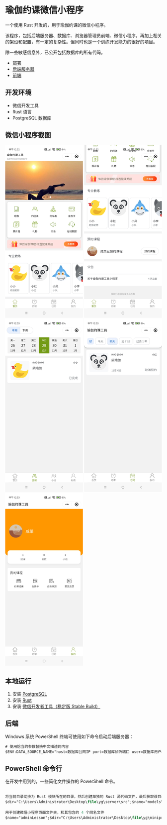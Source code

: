 # 瑜伽约课微信小程序

一个使用 Rust 开发的，用于瑜伽约课的微信小程序。

该程序，包括后端服务器、数据库、浏览器管理员前端、微信小程序，再加上相关的架设和配置，有一定的复杂性。但同时也是一个训练开发能力的很好的项目。

除一些敏感信息外，已公开包括数据库的所有代码。

- [部署](/Deploy)
- [后端服务器](/server)
- [前端](/WebAssembly/weixin)

## 开发环境

- 微信开发工具
- Rust 语言
- PostgreSQL 数据库

## 微信小程序截图

<div>
<img width="250" src="images/Screenshot_2022-12-29-12-52-48-957_com.tencent.mm.jpg">
<img width="250" src="images/Screenshot_2022-12-29-12-52-52-502_com.tencent.mm.jpg">
<img width="250"  src="images/Screenshot_2022-12-29-12-53-05-122_com.tencent.mm.jpg">
<img width="250" src="images/Screenshot_2022-12-29-12-53-28-806_com.tencent.mm.jpg">
<img width="250" src="images/Screenshot_2022-12-29-12-53-18-957_com.tencent.mm.jpg">
</div>

## 本地运行

1. 安装 [PostgreSQL](https://www.postgresql.org/download/)
2. 安装 [Rust](https://www.rust-lang.org/tools/install)
3. 安装 [微信开发者工具（稳定版 Stable Build）](https://developers.weixin.qq.com/miniprogram/dev/devtools/stable.html)

## 后端

Windows 系统 PowerShell 终端可使用如下命令启动后端服务器：

```ps
# 使用恰当的参数替换中文描述的内容
$ENV:DATA_SOURCE_NAME="host=数据库公网IP port=数据库侦听端口 user=数据库用户名 password=数据库密码 dbname=数据库名称 sslmode=disable";$ENV:AUTH_URL="https://api.weixin.qq.com/sns/jscode2session?appid=小程序Id&secret=小程序密钥&grant_type=authorization_code&js_code=";$ENV:SECRET="长度32的字符串"; go run main.go
```

## PowerShell 命令行

在开发中用到的，一些简化文件操作的 PowerShell 命令。

```ps

将当前目录切换为 Rust 模块所在的目录，然后创建单独的 Rust 源代码文件，最后获取该目录下的所有 Rust 源代码文件，进行过滤后，将其全部写入 mod.rs，以便在其他位置的代码可以使用该模块内的所有代码
$dir="C:\Users\Administrator\Desktop\file\yg\server\src";$name="models";$filename="settings.rs";Set-Location $dir;New-Item -Type "directory" $name;Set-Location $name; New-Item mod.rs;New-Item $filename;Get-ChildItem | Where-Object {$_.Name -ne "mod.rs"} | Split-Path -LeafBase | Join-String -FormatString "pub mod {0};`r`n" | Set-Content -Path .\mod.rs;` 

用于创建微信小程序页面文件夹，和其包含的 4 个同名文件
$name="adminLesson";$dir="C:\Users\Administrator\Desktop\file\yg\miniprogram\pages";Set-Location $dir;New-Item -Type "directory" $name;Set-Location $name;New-Item $name".js";New-Item $name".wxml";New-Item $name".wxss";New-Item $name".json";
```